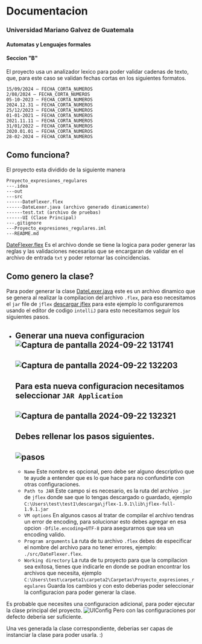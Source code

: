 # Documentacion
### Universidad Mariano Galvez de Guatemala
#### Automatas y Lenguajes formales
#### Seccion "B"

El proyecto usa un analizador lexico para poder validar cadenas de texto, que, para este caso se validan fechas cortas en los siguientes formatos.

``` 
15/09/2024 – FECHA_CORTA_NUMEROS
2/08/2024 – FECHA_CORTA_NUMEROS
05-10-2023 – FECHA_CORTA_NUMEROS
2024.12.31 – FECHA_CORTA_NUMEROS
25/12/2023 – FECHA_CORTA_NUMEROS
01-01-2021 – FECHA_CORTA_NUMEROS
2021.11.11 – FECHA_CORTA_NUMEROS
31/01/2022 – FECHA_CORTA_NUMEROS
2020.01.01 – FECHA_CORTA_NUMEROS
28-02-2024 – FECHA_CORTA_NUMEROS
```
## Como funciona?
El proyecto esta dividido de la siguiente manera
```
Proyecto_expresiones_regulares
---.idea
---out
---src
------DateFlexer.flex
------DateLexer.java (archivo generado dinamicamente)
------test.txt (archivo de pruebas)
------UI (Clase Principal)
---.gitignore
---Proyecto_expresiones_regulares.iml
---README.md
```
[DateFlexer.flex](src/DateFlexer.flex) Es el archivo donde se tiene la logica para poder generar las reglas y las validaciones necesarias que se encargaran de validar en el archivo de entrada `txt` y poder retornar las coincidencias.

## Como genero la clase?
Para poder generar la clase [DateLexer.java](src/DateLexer.java) este es un archivo dinamico que se genera al realizar la compilacion del archivo `.flex`, para eso necesitamos el `jar` file de `jflex` [descargar jflex](https://jflex.de/download.html) para este ejemplo lo configuraremos usando el editor de codigo `intelliJ` para esto necesitamos seguir los siguientes pasos.
* Generar una nueva configuracion
  ![Captura de pantalla 2024-09-22 131741](https://github.com/user-attachments/assets/7d9bee9a-4cc5-47b4-8eb9-83f8a846d207)
  ---------------
  ![Captura de pantalla 2024-09-22 132203](https://github.com/user-attachments/assets/d587d9c3-d7f1-4d1c-b03d-857ab7a6d428)
  ---------------
  Para esta nueva configuracion necesitamos seleccionar `JAR Application`
  ---------------
  ![Captura de pantalla 2024-09-22 132321](https://github.com/user-attachments/assets/24f8a3ff-1a9c-4ec7-89ce-687d4f7dfe05)
  ---------------
  Debes rellenar los pasos siguientes.
  ---------------
  ![pasos](https://github.com/user-attachments/assets/bf8eecdd-1ae4-4a9d-8926-448bbd2ce065)
  ---------------
    * `Name` Este nombre es opcional, pero debe ser alguno descriptivo que te ayude a entender que es lo que hace para no confundirte con otras configuraciones.
    * `Path to JAR` Este campo si es necesario, es la ruta del archivo `.jar` de `jflex` donde sae que lo tengas descargado o guardado, ejemplo `C:\Users\test\test1\descarga\jflex-1.9.1\lib\jflex-full-1.9.1.jar`
    * `VM options` En algunos casos al tratar de compilar el archivo tendras un error de encoding, para solucionar esto debes agregar en esa opcion `-Dfile.encoding=UTF-8` para asegurarnos que sea un encoding valido.
    * `Program arguments` La ruta de tu archivo `.flex` debes de especificar el nombre del archivo para no tener errores, ejemplo: `./src/DateFlexer.flex`.
    * `Working directory` La ruta de tu proyecto para que la compilacion sea exitosa, tienes que indicarle en donde se podran encontrar los archivos que necesita, ejemplo `C:\Users\test\carpeta1\carpeta2\Carpetas\Proyecto_expresiones_regulares`
  Guarda los cambios y con esto deberias poder seleccionar la configuracion para poder generar la clase.

Es probable que necesites una configuracion adicional, para poder ejecutar la clase principal del proyecto.
![UIConfig](https://github.com/user-attachments/assets/e565f4ed-ae9a-4a23-add6-55791a4b8696)
Pero con las configuraciones por defecto deberia ser suficiente.


Una ves generada la clase correspondiente, deberias ser capas de instanciar la clase para poder usarla. :)













